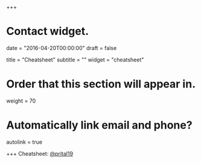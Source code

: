 +++
# Contact widget.

date = "2016-04-20T00:00:00"
draft = false

title = "Cheatsheet"
subtitle = ""
widget = "cheatsheet"

# Order that this section will appear in.
weight = 70

# Automatically link email and phone?
autolink = true

+++
Cheatsheet: [@prital19](https://twitter.com/prital19) 
